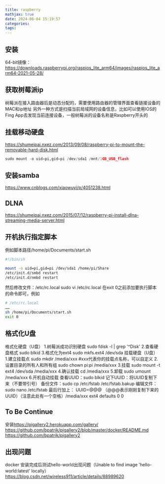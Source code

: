 ```yaml
---
title: raspberry
mathjax: true
date: 2024-06-04 15:19:57
categories:
tags:
---
```



## 安装

64-bit镜像：
<https://downloads.raspberrypi.org/raspios_lite_arm64/images/raspios_lite_arm64-2021-05-28/>

## 获取树莓派ip

树莓派在接入路由器后是动态分配的，需要使用路由器的管理界面查看链接设备的MAC和ip地址
另外一种方式是扫描当前局域网的设备信息，比如可以使用IOS的Fing App去发现当前连接设备，一般树莓派的设备名称是Raspberry开头的

## 挂载移动硬盘

<https://shumeipai.nxez.com/2013/09/08/raspberry-pi-to-mount-the-removable-hard-disk.html>

```python
sudo mount -o uid=pi,gid=pi /dev/sda1 /mnt/1GB_USB_flash
```
<!-- more -->

## 安装samba

<https://www.cnblogs.com/xiaowuyi/p/4051238.html>

## DLNA

<https://shumeipai.nxez.com/2015/07/12/raspberry-pi-install-dlna-streaming-media-server.html>

## 开机执行指定脚本

例如脚本路径/home/pi/Documents/start.sh

```sh
#!/bin/sh

mount -o uid=pi,gid=pi /dev/sda1 /home/pi/Share
/etc/init.d/smbd restart
/etc/init.d/nmbd restart
```

然后修改文件：/etc/rc.local
sudo vi /etc/rc.local
在exit 0之前添加要执行脚本的命令即可，例如

```sh
# /etc/rc.local
……
sh /home/pi/Documents/start.sh
exit 0
```

## 格式化U盘

格式化硬盘（U盘）
1.树莓派成功识别硬盘
sudo fdisk -l | grep '^Disk'
2.查看硬盘格式
sudo blkid
3.格式化为ext4
sudo mkfs.ext4 /dev/sda
挂载硬盘（U盘）
1.建立挂载点
sudo mkdir /media/xxx        #xxx代表你的挂载点名称，可以自定义
2.设置目录的所有人和所有组
sudo chown pi:pi /media/xxx
3.挂载
sudo mount -t ext4 /dev/sda /media/xxx
4.确认挂载
cd /media/xxx
5.卸载
sudo umount /media/xxx
6.开机自动挂载
查看UUID：sudo blkid
记下UUID：将UUID复制下来（不要带引号）
备份文件：sudo cp /etc/fstab /etc/fstab.bakup
编辑文件：sudo nano /etc/fstab
最后行加上： UUID=@@@ （@@@表示刚刚复制下来的UUID）（注意此处有一个空格）/media/xxx ext4 defaults 0 0

## To Be Continue

安装<https://pigallery2.herokuapp.com/gallery/>
<https://github.com/bpatrik/pigallery2/blob/master/docker/README.md>
<https://github.com/bpatrik/pigallery2>

## 出现问题

docker 安装完成后测试hello-world出现问题（Unable to find image 'hello-world:latest' locally）
<https://blog.csdn.net/wireless911/article/details/88989620>
